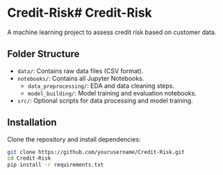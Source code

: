 # Credit-Risk# Credit-Risk
A machine learning project to assess credit risk based on customer data.

## Folder Structure
- `data/`: Contains raw data files (CSV format).
- `notebooks/`: Contains all Jupyter Notebooks.
  - `data_preprocessing/`: EDA and data cleaning steps.
  - `model_building/`: Model training and evaluation notebooks.
- `src/`: Optional scripts for data processing and model training.

## Installation
Clone the repository and install dependencies:
```bash
git clone https://github.com/yourusername/Credit-Risk.git
cd Credit-Risk
pip install -r requirements.txt
